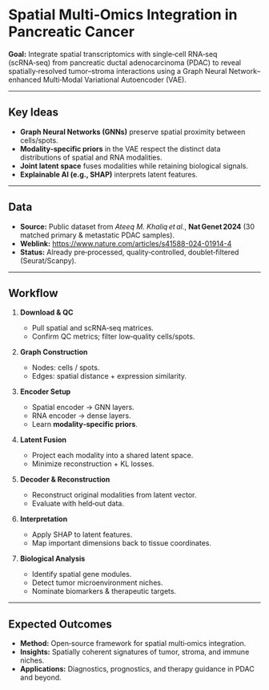 # Spatial Multi‑Omics Integration in Pancreatic Cancer

**Goal:** Integrate spatial transcriptomics with single‑cell RNA‑seq (scRNA‑seq) from pancreatic ductal adenocarcinoma (PDAC) to reveal spatially‑resolved tumor–stroma interactions using a Graph Neural Network–enhanced Multi‑Modal Variational Autoencoder (VAE).

---

## Key Ideas
- **Graph Neural Networks (GNNs)** preserve spatial proximity between cells/spots.
- **Modality‑specific priors** in the VAE respect the distinct data distributions of spatial and RNA modalities.
- **Joint latent space** fuses modalities while retaining biological signals.
- **Explainable AI (e.g., SHAP)** interprets latent features.

---

## Data
- **Source:** Public dataset from *Ateeq M. Khaliq et al.*, **Nat Genet 2024** (30 matched primary & metastatic PDAC samples).
- **Weblink:** https://www.nature.com/articles/s41588-024-01914-4
- **Status:** Already pre‑processed, quality‑controlled, doublet‑filtered (Seurat/Scanpy).

---

## Workflow

1. **Download & QC**  
   - Pull spatial and scRNA‑seq matrices.  
   - Confirm QC metrics; filter low‑quality cells/spots.

2. **Graph Construction**  
   - Nodes: cells / spots.  
   - Edges: spatial distance + expression similarity.

3. **Encoder Setup**  
   - Spatial encoder → GNN layers.  
   - RNA encoder → dense layers.  
   - Learn **modality‑specific priors**.

4. **Latent Fusion**  
   - Project each modality into a shared latent space.  
   - Minimize reconstruction + KL losses.

5. **Decoder & Reconstruction**  
   - Reconstruct original modalities from latent vector.  
   - Evaluate with held‑out data.

6. **Interpretation**  
   - Apply SHAP to latent features.  
   - Map important dimensions back to tissue coordinates.

7. **Biological Analysis**  
   - Identify spatial gene modules.  
   - Detect tumor microenvironment niches.  
   - Nominate biomarkers & therapeutic targets.

---

## Expected Outcomes
- **Method:** Open‑source framework for spatial multi‑omics integration.  
- **Insights:** Spatially coherent signatures of tumor, stroma, and immune niches.  
- **Applications:** Diagnostics, prognostics, and therapy guidance in PDAC and beyond.
